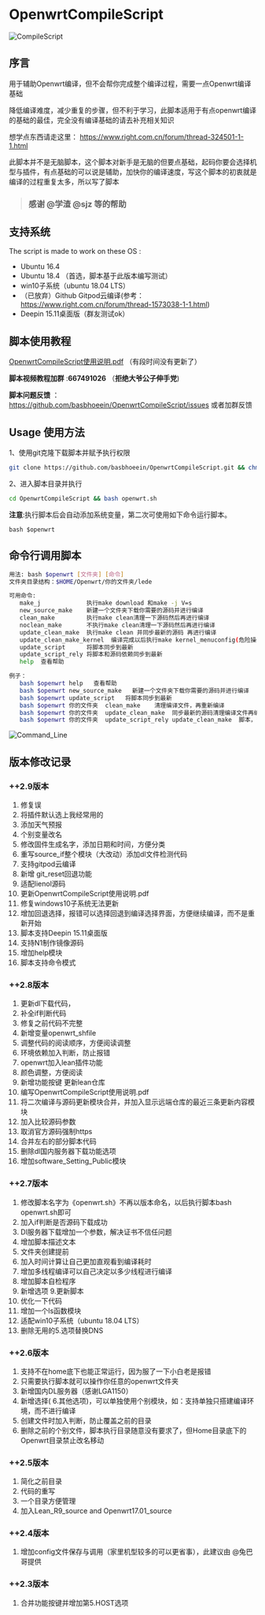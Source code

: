 # OpenwrtCompileScript

![CompileScript](doc/CompileScript.PNG) 

## 序言

用于辅助Openwrt编译，但不会帮你完成整个编译过程，需要一点Openwrt编译基础

降低编译难度，减少重复的步骤，但不利于学习，此脚本适用于有点openwrt编译的基础的最佳，完全没有编译基础的请去补充相关知识

 想学点东西请走这里： https://www.right.com.cn/forum/thread-324501-1-1.html

 此脚本并不是无脑脚本，这个脚本对新手是无脑的但要点基础，起码你要会选择机型与插件，有点基础的可以说是辅助，加快你的编译速度，写这个脚本的初衷就是编译的过程重复太多，所以写了脚本

> ### 感谢 @学渣 @sjz 等的帮助

## 支持系统

The script is made to work on these OS :

- Ubuntu 16.4
- Ubuntu 18.4 （首选，脚本基于此版本编写测试）
- win10子系统（ubuntu 18.04 LTS）
- （已放弃）Github Gitpod云编译(参考：https://www.right.com.cn/forum/thread-1573038-1-1.html)
- Deepin 15.11桌面版（群友测试ok）

## 脚本使用教程

[OpenwrtCompileScript使用说明.pdf](OpenwrtCompileScript使用说明.pdf) （有段时间没有更新了）

**脚本视频教程加群** :**667491026**   （**拒绝大爷公子伸手党**)

**脚本问题反馈** ：https://github.com/basbhoeein/OpenwrtCompileScript/issues 或者加群反馈

## Usage 使用方法

1、使用git克隆下载脚本并赋予执行权限

```bash
git clone https://github.com/basbhoeein/OpenwrtCompileScript.git && chmod +x OpenwrtCompileScript/openwrt.sh

```

2、进入脚本目录并执行

```bash
cd OpenwrtCompileScript && bash openwrt.sh
```

**注意**:执行脚本后会自动添加系统变量，第二次可使用如下命令运行脚本。

`bash $openwrt`

## 命令行调用脚本
```bash
用法: bash $openwrt [文件夹] [命令] 
文件夹目录结构：$HOME/Openwrt/你的文件夹/lede

可用命令:
   make_j             执行make download 和make -j V=s 
   new_source_make    新建一个文件夹下载你需要的源码并进行编译 
   clean_make         执行make clean清理一下源码然后再进行编译
   noclean_make       不执行make clean清理一下源码然后再进行编译
   update_clean_make  执行make clean 并同步最新的源码 再进行编译
   update_clean_make_kernel  编译完成以后执行make kernel_menuconfig(危险操作)
   update_script      将脚本同步到最新
   update_script_rely 将脚本和源码依赖同步到最新
   help  查看帮助

例子： 
   bash $openwrt help   查看帮助 
   bash $openwrt new_source_make   新建一个文件夹下载你需要的源码并进行编译
   bash $openwrt update_script   将脚本同步到最新
   bash $openwrt 你的文件夹  clean_make    清理编译文件，再重新编译 
   bash $openwrt 你的文件夹  update_clean_make  同步最新的源码清理编译文件再编译 
   bash $openwrt 你的文件夹  update_script_rely update_clean_make  脚本，源码依赖，源码同步最新，清理编译文件再编译


``` 
![Command_Line](doc/Command_Line.PNG)


## 版本修改记录

### ++2.9版本

1. 修复误
2. 将插件默认选上我经常用的
3. 添加天气预报
4. 个别变量改名
5. 修改固件生成名字，添加日期和时间，方便分类
6. 重写source_if整个模块（大改动）添加dl文件检测代码
7. 支持gitpod云编译
8. 新增 git_reset回退功能
9.  适配lienol源码
10. 更新OpenwrtCompileScript使用说明.pdf
11. 修复windows10子系统无法更新
12. 增加回退选择，报错可以选择回退到编译选择界面，方便继续编译，而不是重新开始
13. 脚本支持Deepin 15.11桌面版
14. 支持N1制作镜像源码
15. 增加help模块
16. 脚本支持命令模式

### ++2.8版本

1. 更新dl下载代码，
2. 补全if判断代码
3. 修复之前代码不完整
4. 新增变量openwrt_shfile
5. 调整代码的阅读顺序，方便阅读调整
6. 环境依赖加入判断，防止报错
7. openwrt加入lean插件功能
8. 颜色调整，方便阅读
9.  新增功能按键 更新lean仓库
10. 编写OpenwrtCompileScript使用说明.pdf
11. 将二次编译与源码更新模块合并，并加入显示远端仓库的最近三条更新内容模块
12. 加入比较源码参数
13. 取消官方源码强制https
14. 合并左右的部分脚本代码
15. 删除dl国内服务器下载功能选项
16. 增加software_Setting_Public模块

### ++2.7版本

1. 修改脚本名字为《openwrt.sh》不再以版本命名，以后执行脚本bash openwrt.sh即可
2. 加入if判断是否源码下载成功
3. Dl服务器下载增加一个参数，解决证书不信任问题
4. 增加脚本描述文本
5. 文件夹创建提前
6. 加入时间计算让自己更加直观看到编译耗时
7. 增加多线程编译可以自己决定以多少线程进行编译
8. 增加脚本自检程序
9. 新增选项 9.更新脚本
10. 优化一下代码
11. 增加一个ls函数模块
12. 适配win10子系统（ubuntu 18.04 LTS）
13. 删除无用的5.选项替换DNS

### ++2.6版本

1. 支持不在home底下也能正常运行，因为服了一下小白老是报错
2. 只需要执行脚本就可以操作你任意的openwrt文件夹
3. 新增国内DL服务器（感谢LGA1150）
4. 新增选择( 6.其他选项)，可以单独使用个别模块，如：支持单独只搭建编译环境，而不进行编译
5. 创建文件时加入判断，防止覆盖之前的目录
6. 删除之前的个别文件，脚本执行目录随意没有要求了，但Home目录底下的Openwrt目录禁止改名移动

### ++2.5版本

1. 简化之前目录
2. 代码的重写
3. 一个目录方便管理
4. 加入Lean_R9_source and Openwrt17.01_source

### ++2.4版本

1. 增加config文件保存与调用（家里机型较多的可以更省事），此建议由 @兔巴哥提供

### ++2.3版本

1. 合并功能按键并增加第5.HOST选项

